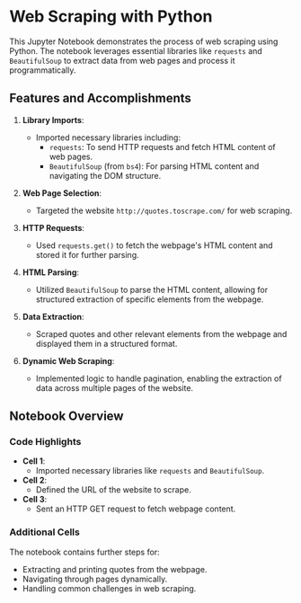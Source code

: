 # Web Scraping with Python

This Jupyter Notebook demonstrates the process of web scraping using Python. The notebook leverages essential libraries like `requests` and `BeautifulSoup` to extract data from web pages and process it programmatically.

## Features and Accomplishments

1. **Library Imports**:
   - Imported necessary libraries including:
     - `requests`: To send HTTP requests and fetch HTML content of web pages.
     - `BeautifulSoup` (from `bs4`): For parsing HTML content and navigating the DOM structure.

2. **Web Page Selection**:
   - Targeted the website `http://quotes.toscrape.com/` for web scraping.

3. **HTTP Requests**:
   - Used `requests.get()` to fetch the webpage's HTML content and stored it for further parsing.

4. **HTML Parsing**:
   - Utilized `BeautifulSoup` to parse the HTML content, allowing for structured extraction of specific elements from the webpage.

5. **Data Extraction**:
   - Scraped quotes and other relevant elements from the webpage and displayed them in a structured format.

6. **Dynamic Web Scraping**:
   - Implemented logic to handle pagination, enabling the extraction of data across multiple pages of the website.

## Notebook Overview

### Code Highlights
- **Cell 1**:
  - Imported necessary libraries like `requests` and `BeautifulSoup`.
- **Cell 2**:
  - Defined the URL of the website to scrape.
- **Cell 3**:
  - Sent an HTTP GET request to fetch webpage content.

### Additional Cells
The notebook contains further steps for:
- Extracting and printing quotes from the webpage.
- Navigating through pages dynamically.
- Handling common challenges in web scraping.
